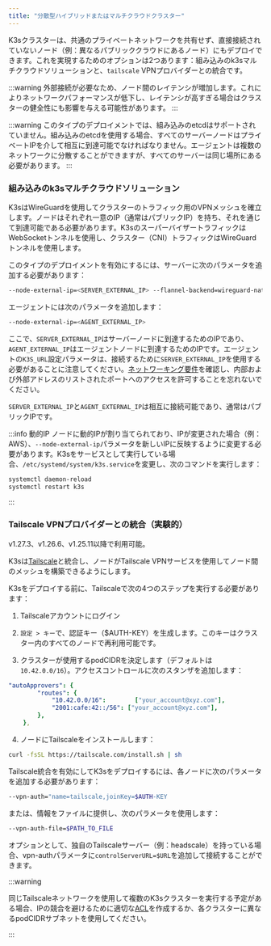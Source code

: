 ```yaml
---
title: "分散型ハイブリッドまたはマルチクラウドクラスター"
---
```


K3sクラスターは、共通のプライベートネットワークを共有せず、直接接続されていないノード（例：異なるパブリッククラウドにあるノード）にもデプロイできます。これを実現するためのオプションは2つあります：組み込みのk3sマルチクラウドソリューションと、`tailscale` VPNプロバイダーとの統合です。

:::warning
外部接続が必要なため、ノード間のレイテンシが増加します。これによりネットワークパフォーマンスが低下し、レイテンシが高すぎる場合はクラスターの健全性にも影響を与える可能性があります。
:::

:::warning
このタイプのデプロイメントでは、組み込みのetcdはサポートされていません。組み込みのetcdを使用する場合、すべてのサーバーノードはプライベートIPを介して相互に到達可能でなければなりません。エージェントは複数のネットワークに分散することができますが、すべてのサーバーは同じ場所にある必要があります。
:::

### 組み込みのk3sマルチクラウドソリューション

K3sはWireGuardを使用してクラスターのトラフィック用のVPNメッシュを確立します。ノードはそれぞれ一意のIP（通常はパブリックIP）を持ち、それを通じて到達可能である必要があります。K3sのスーパーバイザートラフィックはWebSocketトンネルを使用し、クラスター（CNI）トラフィックはWireGuardトンネルを使用します。

このタイプのデプロイメントを有効にするには、サーバーに次のパラメータを追加する必要があります：
```bash
--node-external-ip=<SERVER_EXTERNAL_IP> --flannel-backend=wireguard-native --flannel-external-ip
```
エージェントには次のパラメータを追加します：
```bash
--node-external-ip=<AGENT_EXTERNAL_IP>
```

ここで、`SERVER_EXTERNAL_IP`はサーバーノードに到達するためのIPであり、`AGENT_EXTERNAL_IP`はエージェントノードに到達するためのIPです。エージェントの`K3S_URL`設定パラメータは、接続するために`SERVER_EXTERNAL_IP`を使用する必要があることに注意してください。[ネットワーキング要件](../installation/requirements.md#networking)を確認し、内部および外部アドレスのリストされたポートへのアクセスを許可することを忘れないでください。

`SERVER_EXTERNAL_IP`と`AGENT_EXTERNAL_IP`は相互に接続可能であり、通常はパブリックIPです。

:::info 動的IP
ノードに動的IPが割り当てられており、IPが変更された場合（例：AWS）、`--node-external-ip`パラメータを新しいIPに反映するように変更する必要があります。K3sをサービスとして実行している場合、`/etc/systemd/system/k3s.service`を変更し、次のコマンドを実行します：

```bash
systemctl daemon-reload
systemctl restart k3s
```
:::

### Tailscale VPNプロバイダーとの統合（実験的）

v1.27.3、v1.26.6、v1.25.11以降で利用可能。

K3sは[Tailscale](https://tailscale.com/)と統合し、ノードがTailscale VPNサービスを使用してノード間のメッシュを構築できるようにします。

K3sをデプロイする前に、Tailscaleで次の4つのステップを実行する必要があります：

1. Tailscaleアカウントにログイン

2. `設定 > キー`で、認証キー（$AUTH-KEY）を生成します。このキーはクラスター内のすべてのノードで再利用可能です。

3. クラスターが使用するpodCIDRを決定します（デフォルトは`10.42.0.0/16`）。アクセスコントロールに次のスタンザを追加します：
```yaml
"autoApprovers": {
        "routes": {
            "10.42.0.0/16":        ["your_account@xyz.com"],
            "2001:cafe:42::/56": ["your_account@xyz.com"],
        },
    },
```

4. ノードにTailscaleをインストールします：
```bash
curl -fsSL https://tailscale.com/install.sh | sh
```

Tailscale統合を有効にしてK3sをデプロイするには、各ノードに次のパラメータを追加する必要があります：
```bash
--vpn-auth="name=tailscale,joinKey=$AUTH-KEY
```
または、情報をファイルに提供し、次のパラメータを使用します：
```bash
--vpn-auth-file=$PATH_TO_FILE
```

オプションとして、独自のTailscaleサーバー（例：headscale）を持っている場合、vpn-authパラメータに`controlServerURL=$URL`を追加して接続することができます。

:::warning

同じTailscaleネットワークを使用して複数のK3sクラスターを実行する予定がある場合、IPの競合を避けるために適切な[ACL](https://tailscale.com/kb/1018/acls/)を作成するか、各クラスターに異なるpodCIDRサブネットを使用してください。

:::
